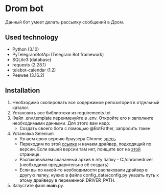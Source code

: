 # **Drom bot**


Данный бот умеет делать рассылку сообщений в Дром.

## Used technology

* Python (3.10)
* PyTelegramBotApi (Telegram Bot framework)
* SQLite3 (database)
* requests (2.28.1)
* telebot-calendar (1.2)
* Peewee (3.16.2)


## Installation


1. Необходимо скопировать все содержимое репозитория в отдельный каталог.
2. Установить все библиотеки из requirements.txt
3. Файл .env.template переименуйте в .env. Откройте его и заполните необходимыми данными. Для этого вам надо:
    * Создать своего бота с помощью @BotFather, запросить токен
4. Установка Selenium
   * Узнаем свою версию браузера Chrome [здесь](chrome://settings/help)
   * Переходим по этой [ссылке](https://sites.google.com/chromium.org/driver/downloads) и качаем драйвер, подходящий по версии. Если вашей версии там нет, поищите вот на [этой](https://googlechromelabs.github.io/chrome-for-testing/#stable) странице.
   * Распаковываем скачанный архив в эту папку - C:/chromedriver (необходимо предварительно её создать)
   * Если вы по какой-то необходимости распаковали драйвер в другую папку, нужно в файле config_data/config.py указать путь к этому драйверу в переменной DRIVER_PATH.
5. Запустите файл **main**.py.